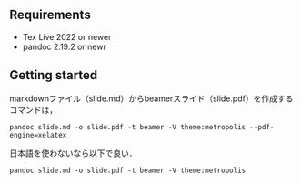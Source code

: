 ## Requirements

- Tex Live 2022 or newer
- pandoc 2.19.2 or newr

## Getting started
markdownファイル（slide.md）からbeamerスライド（slide.pdf）を作成するコマンドは，
```
pandoc slide.md -o slide.pdf -t beamer -V theme:metropolis --pdf-engine=xelatex
```
日本語を使わないなら以下で良い．
```
pandoc slide.md -o slide.pdf -t beamer -V theme:metropolis
```
